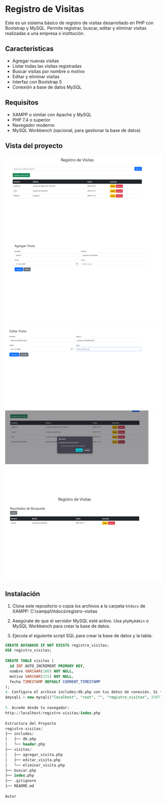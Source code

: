 # Registro de Visitas

Este es un sistema básico de registro de visitas desarrollado en PHP con Bootstrap y MySQL. Permite registrar, buscar, editar y eliminar visitas realizadas a una empresa o institución.

## Características

- Agregar nuevas visitas
- Listar todas las visitas registradas
- Buscar visitas por nombre o motivo
- Editar y eliminar visitas
- Interfaz con Bootstrap 5
- Conexión a base de datos MySQL

## Requisitos

- XAMPP o similar con Apache y MySQL
- PHP 7.4 o superior
- Navegador moderno
- MySQL Workbench (opcional, para gestionar la base de datos)

## Vista del proyecto

![Registro](assets/registro.png)
![Agregar Visita](assets/agregar_visita.png)
![Editar Visita](assets/editar_visita.png)
![Eliminar Visita](assets/eliminar_visita.png)
![Buscar Visita](assets/busqueda_visita.png)



## Instalación

1. Clona este repositorio o copia los archivos a la carpeta `htdocs` de XAMPP:
C:\xampp\htdocs\registro-visitas

2. Asegúrate de que el servidor MySQL esté activo. Usa `phpMyAdmin` o MySQL Workbench para crear la base de datos.

3. Ejecuta el siguiente script SQL para crear la base de datos y la tabla:

```sql
CREATE DATABASE IF NOT EXISTS registro_visitas;
USE registro_visitas;

CREATE TABLE visitas (
  id INT AUTO_INCREMENT PRIMARY KEY,
  nombre VARCHAR(100) NOT NULL,
  motivo VARCHAR(255) NOT NULL,
  fecha TIMESTAMP DEFAULT CURRENT_TIMESTAMP
);
4. Configura el archivo includes/db.php con tus datos de conexión. Si tu puerto de MySQL es 3307, usa:
$mysqli = new mysqli("localhost", "root", "", "registro_visitas", 3307);

5. Accede desde tu navegador:
http://localhost/registro-visitas/index.php

Estructura del Proyecto
registro-visitas/
├── includes/
│   ├── db.php
│   └── header.php
├── visitas/
│   ├── agregar_visita.php
│   ├── editar_visita.php
│   └── eliminar_visita.php
├── buscar.php
├── index.php
├── .gitignore
├── README.md

Autor
